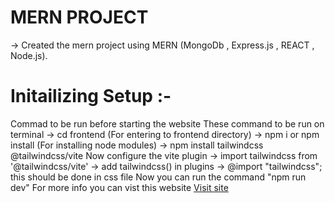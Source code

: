 # MERN PROJECT

-> Created the mern project using MERN (MongoDb , Express.js , REACT , Node.js).

# Initailizing Setup :-
Commad to be run before starting the website
These command to be run on terminal
  -> cd frontend  (For entering to frontend directory)
  -> npm i or npm install (For installing node modules)
  -> npm install tailwindcss @tailwindcss/vite
Now configure the vite plugin
  -> import tailwindcss from '@tailwindcss/vite'
  -> add tailwindcss() in plugins 
  -> @import "tailwindcss";  this should be done in css file
Now you can run the command "npm run dev"
For more info you can vist this website <a href="https://tailwindcss.com/docs/installation/using-vite" target="_blank">Visit site</a>
